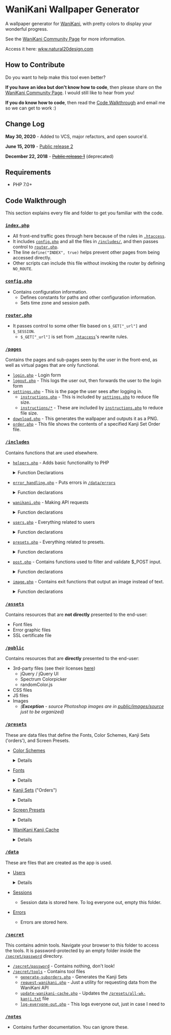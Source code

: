 # WaniKani Wallpaper Generator

A wallpaper generator for [WaniKani](https://www.wanikani.com/), with pretty colors to display your wonderful progress.

See the [WaniKani Community Page](https://community.wanikani.com/t/new-and-improved-wallpaper-generator/37321) for more information.

Access it here: [wkw.natural20design.com](http://wkw.natural20design.com)

## How to Contribute

Do you want to help make this tool even better?

**If you have an idea but don't know how to code**, then please share on the [WaniKani Community Page](https://community.wanikani.com/t/new-and-improved-wallpaper-generator/37321).  I would still like to hear from you!

**If you do know how to code**, then read the [Code Walkthrough](#code-walkthrough) and email me so we can get to work :)

## Change Log

**May 30, 2020** - Added to VCS, major refactors, and open source'd.

**June 15, 2019** - [Public release 2](https://community.wanikani.com/t/new-and-improved-wallpaper-generator/37321)

**December 22, 2018** - [~~Public release 1~~](https://community.wanikani.com/t/automatically-generate-new-wallpaper/34275) (deprecated)

## Requirements

- PHP 7.0+

## <a name="code-walkthrough"></a>Code Walkthrough

This section explains every file and folder to get you familiar with the code.

### [`index.php`](index.php)
- All front-end traffic goes through here because of the rules in [`.htaccess`](.htaccess).
- It includes [`config.php`](config.php) and all the files in [`/includes/`](includes), and then passes control to [`router.php`](router.php).
- The line `define("INDEX", true)` helps prevent other pages from being accessed directly.
- Other scripts can include this file without invoking the router by defining `NO_ROUTE`.

### [`config.php`](config.php)
- Contains configuration information.
  - Defines constants for paths and other configuration information.
  - Sets time zone and session path.

### [`router.php`](router.php)
- It passes control to some other file based on `$_GET["_url"]` and `$_SESSION`.
  - `$_GET["_url"]` is set from [`.htaccess`](.htaccess)'s rewrite rules.

### [`/pages`](pages)
Contains the pages and sub-pages seen by the user in the front-end, as well as virtual pages that are only  functional.
  - [`login.php`](pages/login.php) - Login form
  - [`logout.php`](pages/logout.php) - This logs the user out, then forwards the user to the login form
  - [`settings.php`](pages/settings.php) - This is the page the user sees after logging in.
    - [`instructions.php`](pages/instructions.php) - This is included by [`settings.php`](pages/settings.php) to reduce file size.
    - [`instructions/*`](pages/instructions) - These are included by [`instructions.php`](pages/instructions.php) to reduce file size.
  - [`download.php`](pages/download.php) - This generates the wallpaper and outputs it as a PNG.
  - [`order.php`](pages/order.php) - This file shows the contents of a specified Kanji Set Order file.

### [`/includes`](includes)
Contains functions that are used elsewhere.
 - [`helpers.php`](includes/helpers.php) - Adds basic functionality to PHP
   <details>
     <summary>Function Declarations</summary>
     
     ```php 
     clamp($var, $min, $max)
     interpolate($a, $b, $weight)
     imagecolorallocate_from_hex($image, $hex)
     file_put_prepended($string, $filename)
     file_put_json($file, $array)
     file_get_json($file)
     ```
   </details>
 - [`error_handling.php`](includes/error_handling.php) - Puts errors in [`/data/errors`](data/errors)
   <details>
      <summary>Function declarations</summary>
      
      ```php
      log_error($msg, $line, $file)
      ```
   </details>
 - [`wanikani.php`](includes/wanikani.php) - Making API requests
   <details>
      <summary>Function declarations</summary>
      
      ```php
   wanikani_request($endpoint, $api_key, $raw_response=false)
      ```
   </details>
 - [`users.php`](includes/users.php) - Everything related to users
   <details>
      <summary>Function declarations</summary>
      
      ```php
      log_in_user($api_key, $device)
      log_out_user()
      get_user_settings($api_key, $device)
      get_user_username($api_key)
      save_user_settings($api_key, $device, $settings)
      user_settings_file($api_key, $device)
      user_username_file($api_key)
      default_user_settings()
      prepare_user_folder($api_key, $username)
      user_folder_exists($api_key)
      log_generation($api_key)
      get_user_progress_report($api_key)
      ```
   </details>
 - [`presets.php`](includes/presets.php) - Everything related to presets.
   <details>
     <summary>Function declarations</summary>
     
     ```php
     font_file_exists($name)
     color_scheme_exists($name)
     screen_preset_exists($name)
     kanji_set_exists($name)
     load_kanji_order_file($kanji_set)
     ```
     The last four functions define the order that presets appear in the front-end.  The last function includes extra information to describe the kanji sets.
     ```php
     load_color_scheme_presets()
     load_font_presets()
     load_screen_presets()
     load_kanji_set_presets()
     ```
   </details>
 - [`post.php`](includes/post.php) - Contains functions used to filter and validate $_POST input.
   <details>
     <summary>Function declarations</summary>
     
     ```php
     sanitize_filename($v)
     filter_color_code($v)
     validate_color_code($v)
     filter_integer($v)
     return_false()
     filter_checkbox_value($v)
     ```
   </details>
 - [`image.php`](includes/image.php) - Contains exit functions that output an image instead of text.
   <details>
     <summary>Function declarations</summary>
     
     ```php
     die_with_image($file)
     die_with_text_on_image($text)
     ```
   </details>

### [`/assets`](assets)
Contains resources that are **not directly** presented to the end-user:
  - Font files
  - Error graphic files
  - SSL certificate file

### [`/public`](public)
Contains resources that are **directly** presented to the end-user:
  - 3rd-party files (see their licenses [here](public/3rd-party/3rd%20Party%20Licenses.md))
    - jQuery / jQuery UI
    - Spectrum Colorpicker
    - randomColor.js
  - CSS files
  - JS files
  - Images
    - *(**Exception** - source Photoshop images are in [public/images/source](public/images/source) just to be organized)*

### [`/presets`](presets)
These are data files that define the Fonts, Color Schemes, Kanji Sets ('orders'), and Screen Presets.
- [Color Schemes](presets/color-schemes) 
  <details>
  <summary>Details</summary>
  
    - Each file looks like the following example.
    - Example: `color-schemes/Default.txt`
    - ```
      c_background:      #000000
      c_unseen:          #303030
      c_apprentice:      #DD0093
      c_guru:            #882D9E
      c_master:          #294DDB
      c_enlightened:     #0093DD
      c_burned:          #FFFFFF
      c_section_titles:  #10cafe
      c_wallpaper_title: #cafe10
      ```
  </details>
- [Fonts](presets/fonts)
  <details>
    <summary>Details</summary>
    
    - Line 1: Font file name, as found in /assets/fonts
    - Line 2: Source download location
    - Example: `fonts/Komorebi Gothic.txt`
      ```
      komorebi-gothic.ttf
      https://www.freejapanesefont.com/komorebi-gothic-download/
      ```
  </details>
- [Kanji Sets](presets/orders) ("Orders")
  <details>
    <summary>Details</summary>
    
    - These define the order of kanji as they appear on the wallpaper, hence the name "orders".
    - These files are presently as-is to the end-user via `order.php`.  When used to generate wallpapers, the following rules apply:
      - Line 1 is ignored
      - Blank lines are ignored
      - Lines that start with `#` are ignored
      - Lines that have `:` split sections
        - Section markers are optional (i.e. some sets don't have sections)
        - Section markers can be on their own line or with kanji, for example:
          ```
          Section 1 (own line):
          一二三四五六七八九十
          口日月田目古吾冒明唱
          Section 2 (in-line with kanji): 晶品呂昌早世胃旦胆凹
          ```
  </details>
- [Screen Presets](presets/screen-presets)
  <details>
    <summary>Details</summary>
    
    - Contains the dimensions and margins of various screens.
    - Example: `screen-presets/iPad Pro 10.5-inch.txt`
      ```
      width:  1668
      height: 2224
      top:    20
      left:   20
      right:  20
      bottom: 20
      ```
  </details>
- [WaniKani Kanji Cache](presets/all-wk-kanji.txt)
  <details>
    <summary>Details</summary>
    
    - [`all-wk-kanji.txt`](presets/all-wk-kanji.txt) contains the kanji from WaniKani with their subject ID.  This file should be regenerated whenever WaniKani has a content update.
  </details> 

### [`/data`](data)
These are files that are created as the app is used.
- [Users](data/users)
  <details>
    <summary>Details</summary>
    
    - A folder with files is created for each user with their API key.  For example:
      - `12345678-abcd-aaaa-1234-0123456789ab`
        - `generations.txt` - A new line is prepended to this file each time a wallpaper is attempted to be generated.  It contains the time and remote IP of each request.
          - Example:
          - ```
            1590773902|127.0.0.1
            1590766006|127.0.0.1
            1590765827|127.0.0.1
            ```
        - `settings-__.txt` - Replace __ with a number from 1 to 10 for the device #.  Contains the user settings, JSON-encoded.
        - `username.txt` - Contains the user's username.
          - Example:
          - ```
            Masayoshiro
            ```
  </details>
- [Sessions](data/sessions)
  - Session data is stored here.  To log everyone out, empty this folder.
- [Errors](data/errors)
  - Errors are stored here.

### [`/secret`](secret)
This contains admin tools.  Navigate your browser to this folder to access the tools.  It is password-protected by an empty folder inside the [`/secret/password`](secret/password) directory.
- [`/secret/password`](secret/password) - Contains nothing, don't look!
- [`/secret/tools`](secret/tools) - Contains tool files
  - [`generate-suborders.php`](secret/tools/generate-suborders.php) - Generates the Kanji Sets
  - [`request-wanikani.php`](secret/tools/request-wanikani.php) - Just a utility for requesting data from the WaniKani API
  - [`update-wanikani-cache.php`](secret/tools/update-wanikani-cache.php) - Updates the [`/presets/all-wk-kanji.txt`](secret/tools/update-wanikani-cache.php) file
  - [`log-everyone-out.php`](secret/tools/log-everyone-out.php) - This logs everyone out, just in case I need to

### [`/notes`](notes)
- Contains further documentation. You can ignore these.